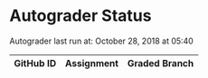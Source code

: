 # Autograder Status
Autograder last run at: October 28, 2018 at 05:40

| GitHub ID | Assignment | Graded Branch |
|-----------|------------|---------------|
